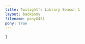```yaml
---
title: Twilight's Library Season 1
layout: backpony
filename: ponyG4S1
pony: true
--- 
```

<div id="jsonindex">1</div>
<script src="/src/js/auto.js"></script>
